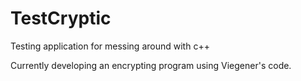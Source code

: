 # TestCryptic
Testing application for messing around with c++

Currently developing an encrypting program using Viegener's code.
